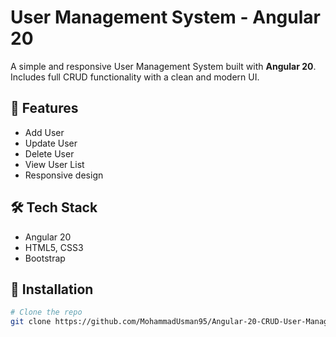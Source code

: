 # User Management System - Angular 20

A simple and responsive User Management System built with **Angular 20**.  
Includes full CRUD functionality with a clean and modern UI.  

## 🚀 Features
- Add User  
- Update User  
- Delete User  
- View User List  
- Responsive design  

## 🛠️ Tech Stack
- Angular 20
- HTML5, CSS3
- Bootstrap


## 🔧 Installation
```bash
# Clone the repo
git clone https://github.com/MohammadUsman95/Angular-20-CRUD-User-Management-System./edit/main
